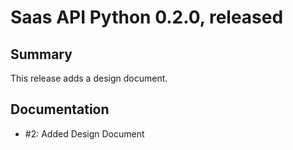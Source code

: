 # Saas API Python 0.2.0, released <TBD>

## Summary

This release adds a design document.

## Documentation

* #2: Added Design Document
